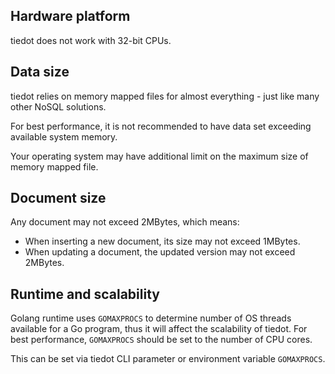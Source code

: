 ## Hardware platform

tiedot does not work with 32-bit CPUs.

## Data size

tiedot relies on memory mapped files for almost everything - just like many other NoSQL solutions.

For best performance, it is not recommended to have data set exceeding available system memory.

Your operating system may have additional limit on the maximum size of memory mapped file.

## Document size

Any document may not exceed 2MBytes, which means:

- When inserting a new document, its size may not exceed 1MBytes.
- When updating a document, the updated version may not exceed 2MBytes.

## Runtime and scalability

Golang runtime uses `GOMAXPROCS` to determine number of OS threads available for a Go program, thus it will affect the scalability of tiedot. For best performance, `GOMAXPROCS` should be set to the number of CPU cores.

This can be set via tiedot CLI parameter or environment variable `GOMAXPROCS`.